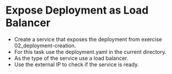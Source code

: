 # Expose Deployment as Load Balancer

- Create a service that exposes the deployment from exercise 02_deployment-creation. 
&nbsp;
- For this task use the deployment.yaml in the current directory.
&nbsp;
- As the type of the service use a load balancer.
&nbsp;
- Use the external IP to check if the service is ready.
